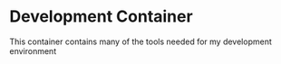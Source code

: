 # Development Container

This container contains many of the tools needed for my development environment
